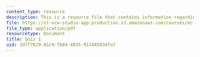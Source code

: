```yaml
---
content_type: resource
description: This is a resource file that contains information regarding quiz 1.
file: https://ol-ocw-studio-app-production.s3.amazonaws.com/courses/ec-s01-internet-technology-in-local-and-global-communities-spring-2005-summer-2005/3d7f762981c9fb844835912485934fa7_MITEC_S01S05_quiz_1.pdf
file_type: application/pdf
resourcetype: Document
title: Quiz 1
uid: 3d7f7629-81c9-fb84-4835-912485934fa7
---
```

